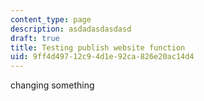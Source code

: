 ```yaml
---
content_type: page
description: asdadasdasdasd
draft: true
title: Testing publish website function
uid: 9ff4d497-12c9-4d1e-92ca-826e20ac14d4
---
```

changing something